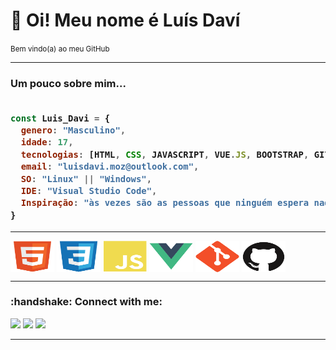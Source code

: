 
<h1 >👋 Oi! Meu nome é Luís Daví</h1>

<small>Bem vindo(a) ao meu GitHub</small>

---

<h3>
  
  Um pouco sobre mim...
```js

const Luis_Davi = {
  genero: "Masculino",
  idade: 17,
  tecnologias: [HTML, CSS, JAVASCRIPT, VUE.JS, BOOTSTRAP, GIT, GITHUB],
  email: "luisdavi.moz@outlook.com",
  SO: "Linux" || "Windows",
  IDE: "Visual Studio Code",
  Inspiração: "às vezes são as pessoas que ninguém espera nada que fazem as coisas mais incríveis"
}

```
</h3>

---

<p >                
  <img align="center" alt="Luis" height="50" width="70" src="https://raw.githubusercontent.com/devicons/devicon/master/icons/html5/html5-original.svg">
  <img align="center" alt="Luis" height="50" width="70" src="https://raw.githubusercontent.com/devicons/devicon/master/icons/css3/css3-original.svg">
  <img align="center" alt="Luis" height="50" width="70" src="https://raw.githubusercontent.com/devicons/devicon/master/icons/javascript/javascript-plain.svg">
  <img align="center" alt="Luis" height="50" width="70" src="https://raw.githubusercontent.com/devicons/devicon/master/icons/vuejs/vuejs-original.svg">  
  <img align="center" alt="Luis" height="50" width="70" src="https://raw.githubusercontent.com/devicons/devicon/master/icons/git/git-original.svg">
  <img align="center" alt="Luis" height="50" width="70" src="https://raw.githubusercontent.com/devicons/devicon/master/icons/github/github-original.svg">
  
</p> 

---
                                                                                                   
<h3 >:handshake: Connect with me:</h3>
                  
<p >
  <a href="https://www.linkedin.com/in/lu%C3%ADs-dav%C3%AD-rebou%C3%A7as-0778b421a/"><img src="https://img.shields.io/badge/LinkedIn-0077B5?style=for-the-badge&logo=linkedin&logoColor=white"></img></a>     
  <a href="https://www.instagram.com/luis.davi2504/"><img src="https://img.shields.io/badge/Instagram-E4405F?style=for-the-badge&logo=instagram&logoColor=white"></img></a>        
  <a href="mailto:luisdavi.moz@outlook.com"><img src="https://img.shields.io/badge/_Outlook-0078D4?style=for-the-badge&logo=microsoft-outlook&logoColor=white"></img></a>
</p>                                                                                                             

---
